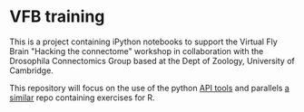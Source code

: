 # VFB training
This is a project containing iPython notebooks to support the Virtual Fly Brain "Hacking the connectome" workshop 
in collaboration with the Drosophila Connectomics Group based at the Dept of Zoology, University of Cambridge.

This repository will focus on the use of the python [API tools](https://github.com/VirtualFlyBrain/training/blob/main/presentations/tools_landscape.md) 
and parallels [a similar](https://github.com/VirtualFlyBrain/natworkshop) repo containing exercises for R.
